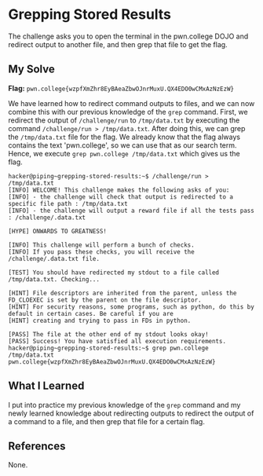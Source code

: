 # Grepping Stored Results
The challenge asks you to open the terminal in the pwn.college DOJO and redirect output to another file, and then grep that file to get the flag.

## My Solve
**Flag:** `pwn.college{wzpfXmZhr8EyBAeaZbwOJnrMuxU.QX4EDO0wCMxAzNzEzW}`

We have learned how to redirect command outputs to files, and we can now combine this with our previous knowledge of the `grep` command. First, we redirect the output of `/challenge/run` to `/tmp/data.txt` by executing the command `/challenge/run > /tmp/data.txt`. After doing this, we can grep the `/tmp/data.txt` file for the flag. We already know that the flag always contains the text 'pwn.college', so we can use that as our search term. Hence, we execute `grep pwn.college /tmp/data.txt` which gives us the flag.


```
hacker@piping~grepping-stored-results:~$ /challenge/run > /tmp/data.txt
[INFO] WELCOME! This challenge makes the following asks of you:
[INFO] - the challenge will check that output is redirected to a specific file path : /tmp/data.txt
[INFO] - the challenge will output a reward file if all the tests pass : /challenge/.data.txt

[HYPE] ONWARDS TO GREATNESS!

[INFO] This challenge will perform a bunch of checks.
[INFO] If you pass these checks, you will receive the /challenge/.data.txt file.

[TEST] You should have redirected my stdout to a file called /tmp/data.txt. Checking...

[HINT] File descriptors are inherited from the parent, unless the FD_CLOEXEC is set by the parent on the file descriptor.
[HINT] For security reasons, some programs, such as python, do this by default in certain cases. Be careful if you are
[HINT] creating and trying to pass in FDs in python.

[PASS] The file at the other end of my stdout looks okay!
[PASS] Success! You have satisfied all execution requirements.
hacker@piping~grepping-stored-results:~$ grep pwn.college /tmp/data.txt
pwn.college{wzpfXmZhr8EyBAeaZbwOJnrMuxU.QX4EDO0wCMxAzNzEzW}
```


## What I Learned
I put into practice my previous knowledge of the `grep` command and my newly learned knowledge about redirecting outputs to redirect the output of a command to a file, and then grep that file for a certain flag.

## References
None.